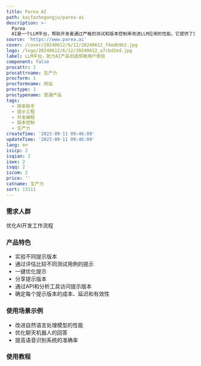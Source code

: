 ```yaml
---
title: Parea AI
path: kaifazhegongju/parea-ai
description: >-
  Parea
  AI是一个LLM平台，帮助开发者通过严格的测试和版本控制来改进LLM应用的性能。它提供了实验不同提示版本、评估和比较不同测试用例的提示、一键优化提示、分享等功能。通过Parea，您可以优化AI开发工作流程，提高生产力。
source: 'https://www.parea.ai'
cover: /cover/20240612/6/12/20240612_f4edb9b2.jpg
logo: /logo/20240612/6/12/20240612_a7cbd2ed.jpg
label: LLM平台，助力AI产品创造惊艳用户体验
component: false
procattr: 1
procattrname: 生产力
procform: 1
procformname: 网站
proctype: 1
proctypename: 普通产品
tags:
  - 效率助手
  - 提示工程
  - 开发编程
  - 版本控制
  - 生产力
createTime: '2023-09-11 09:46:09'
updateTime: '2023-09-11 09:46:09'
lang: en
isicp: 2
isqian: 2
iswx: 2
isqq: 2
iscom: 2
price: ''
catname: 生产力
sort: 13111
---
```




### 需求人群
优化AI开发工作流程

### 产品特色
- 实验不同提示版本
- 通过评估比较不同测试用例的提示
- 一键优化提示
- 分享提示版本
- 通过API和分析工具访问提示版本
- 确定每个提示版本的成本、延迟和有效性

### 使用场景示例
- 改进自然语言处理模型的性能
- 优化聊天机器人的回答
- 提高语音识别系统的准确率

### 使用教程


  
